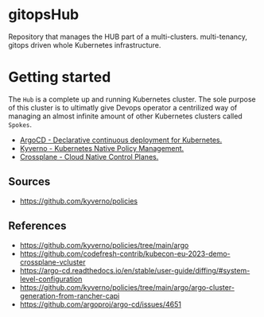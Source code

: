 # gitopsHub
Repository that manages the HUB part of a multi-clusters. multi-tenancy, gitops driven whole Kubernetes infrastructure.

# Getting started

The `Hub` is a complete up and running Kubernetes cluster. The sole purpose of this cluster is to ultimatly give Devops operator
a centrilized way of managing an almost infinite amount of other Kubernetes clusters called `Spokes`.


- [ArgoCD - Declarative continuous deployment for Kubernetes.](https://github.com/argoproj/argo-cd)
- [Kyverno - Kubernetes Native Policy Management.](https://github.com/kyverno/kyverno)
- [Crossplane - Cloud Native Control Planes.](https://github.com/crossplane/crossplane)


## Sources
- https://github.com/kyverno/policies

## References
- https://github.com/kyverno/policies/tree/main/argo
- https://github.com/codefresh-contrib/kubecon-eu-2023-demo-crossplane-vcluster
- https://argo-cd.readthedocs.io/en/stable/user-guide/diffing/#system-level-configuration
- https://github.com/kyverno/policies/tree/main/argo/argo-cluster-generation-from-rancher-capi
- https://github.com/argoproj/argo-cd/issues/4651